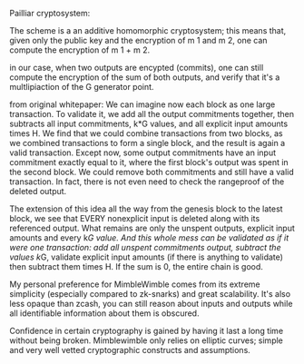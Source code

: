 Pailliar cryptosystem:

The scheme is a an additive homomorphic cryptosystem; this means that, given only the public key and the encryption of m 1 and m 2, one can compute the encryption of m 1 + m 2.

in our case, when two outputs are encypted (commits), one can still compute the encryption of the sum of both outputs, and verify that it's a multlipiaction of the G generator point.

from original whitepaper:
We can imagine now each block as one large transaction. To validate it, we add all the
output commitments together, then subtracts all input commitments, k*G values, and all
explicit input amounts times H. We find that we could combine transactions from two
blocks, as we combined transactions to form a single block, and the result is again
a valid transaction. Except now, some output commitments have an input commitment exactly
equal to it, where the first block's output was spent in the second block. We could
remove both commitments and still have a valid transaction. In fact, there is not even
need to check the rangeproof of the deleted output.

The extension of this idea all the way from the genesis block to the latest block, we
see that EVERY nonexplicit input is deleted along with its referenced output. What
remains are only the unspent outputs, explicit input amounts and every k*G value.
And this whole mess can be validated as if it were one transaction: add all unspent
commitments output, subtract the values k*G, validate explicit input amounts (if there
is anything to validate) then subtract them times H. If the sum is 0, the entire
chain is good.



My personal preference for MimbleWimble comes from its extreme simplicity (especially compared to zk-snarks) and great scalability. It's also less opaque than zcash, you can still reason about inputs and outputs while all identifiable information about them is obscured.


Confidence in certain cryptography is gained by having it last a long time without being broken. Mimblewimble only relies on elliptic curves; simple and very well vetted cryptographic constructs and assumptions.
